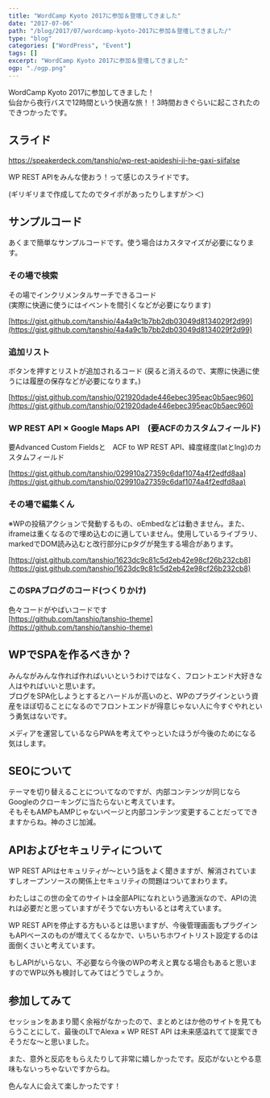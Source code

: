 ```yaml
---
title: "WordCamp Kyoto 2017に参加＆登壇してきました"
date: "2017-07-06"
path: "/blog/2017/07/wordcamp-kyoto-2017に参加＆登壇してきました/"
type: "blog"
categories: ["WordPress", "Event"]
tags: []
excerpt: "WordCamp Kyoto 2017に参加＆登壇してきました"
ogp: "./ogp.png"
---
```


WordCamp Kyoto 2017に参加してきました！  
仙台から夜行バスで12時間という快適な旅！！3時間おきぐらいに起こされたのできつかったです。

## スライド

https://speakerdeck.com/tanshio/wp-rest-apideshi-ji-he-gaxi-siifalse

WP REST APIをみんな使おう！って感じのスライドです。

(ギリギリまで作成してたのでタイポがあったりしますが＞＜)

## サンプルコード

あくまで簡単なサンプルコードです。使う場合はカスタマイズが必要になります。

### その場で検索

その場でインクリメンタルサーチできるコード  
(実際に快適に使うにはイベントを間引くなどが必要になります)

[https://gist.github.com/tanshio/4a4a9c1b7bb2db03049d8134029f2d99](https://gist.github.com/tanshio/4a4a9c1b7bb2db03049d8134029f2d99)

### 追加リスト

ボタンを押すとリストが追加されるコード
(戻ると消えるので、実際に快適に使うには履歴の保存などが必要になります。)

[https://gist.github.com/tanshio/021920dade446ebec395eac0b5aec960](https://gist.github.com/tanshio/021920dade446ebec395eac0b5aec960)

### WP REST API × Google Maps API　(要ACFのカスタムフィールド)

要Advanced Custom Fieldsと　ACF to WP REST API、緯度経度(latとlng)のカスタムフィールド

[https://gist.github.com/tanshio/029910a27359c6daf1074a4f2edfd8aa](https://gist.github.com/tanshio/029910a27359c6daf1074a4f2edfd8aa)

### その場で編集くん

※WPの投稿アクションで発動するもの、oEmbedなどは動きません。また、iframeは重くなるので埋め込むのに適していません。使用しているライブラリ、markedでDOM読み込むと改行部分にpタグが発生する場合があります。

[https://gist.github.com/tanshio/1623dc9c81c5d2eb42e98cf26b232cb8](https://gist.github.com/tanshio/1623dc9c81c5d2eb42e98cf26b232cb8)

### このSPAブログのコード(つくりかけ)
色々コードがやばいコードです  
[https://github.com/tanshio/tanshio-theme](https://github.com/tanshio/tanshio-theme)

## WPでSPAを作るべきか？

みんながみんな作れば作ればいいというわけではなく、フロントエンド大好きな人はやればいいと思います。  
ブログをSPA化しようとするとハードルが高いのと、WPのプラグインという資産をほぼ切ることになるのでフロントエンドが得意じゃない人に今すぐやれという勇気はないです。

メディアを運営しているならPWAを考えてやっといたほうが今後のためになる気はします。

## SEOについて

テーマを切り替えることについてなのですが、内部コンテンツが同じならGoogleのクローキングに当たらないと考えています。  
そもそもAMPもAMPじゃないページと内部コンテンツ変更することだってできますからね。神のさじ加減。

## APIおよびセキュリティについて
WP REST APIはセキュリティが〜という話をよく聞きますが、解消されていますしオープンソースの関係上セキュリティの問題はついてまわります。

わたしはこの世の全てのサイトは全部APIになれという過激派なので、APIの流れは必要だと思っていますがそうでない方もいるとは考えています。

WP REST APIを停止する方もいるとは思いますが、今後管理画面もプラグインもAPIベースのものが増えてくるなかで、いちいちホワイトリスト設定するのは面倒くさいと考えています。

もしAPIがいらない、不必要なら今後のWPの考えと異なる場合もあると思いますのでWP以外も検討してみてはどうでしょうか。



## 参加してみて

セッションをあまり聞く余裕がなかったので、まとめとはか他のサイトを見てもらうことにして、最後のLTでAlexa × WP REST API は未来感溢れてて提案できそうだな〜と思いました。

また、意外と反応をもらえたりして非常に嬉しかったです。反応がないとやる意味もないっちゃないですからね。

色んな人に会えて楽しかったです！
